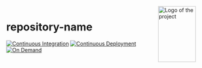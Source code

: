 <img src="./logo.svg" alt="Logo of the project" align="right" style="max-width: 100%;width:100px;height:150px;">

# repository-name

[![Continuous Integration](https://github.com/srinivas-kujala/repository-name/actions/workflows/continuousintegration.yml/badge.svg)](https://github.com/srinivas-kujala/repository-name/actions/workflows/continuousintegration.yml)
[![Continuous Deployment](https://github.com/srinivas-kujala/repository-name/actions/workflows/continuousdeployment.yml/badge.svg)](https://github.com/srinivas-kujala/repository-nameactions/workflows/continuousdeployment.yml)
[![On Demand](https://github.com/srinivas-kujala/repository-name/actions/workflows/ondemandBuild.yml/badge.svg)](https://github.com/srinivas-kujala/repository-name/actions/workflows/ondemandbuild.yml)